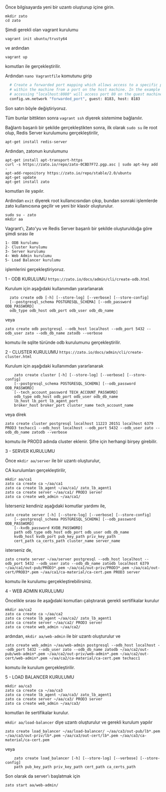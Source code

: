 Önce bilgisayarda yeni bir uzantı oluşturup içine girin.

```
mkdir zato
cd zato
```

Şimdi gerekli olan vagrant kurulumu

```
vagrant init ubuntu/trusty64
```

ve ardından 

```
vagrant up
```

komutları ile gerçekleştirilir.

Ardından ```nano Vagrantfile``` komutunu girip

```bash
  # Create a forwarded port mapping which allows access to a specific port
  # within the machine from a port on the host machine. In the example below,
  # accessing "localhost:8080" will access port 80 on the guest machine.
  config.vm.network "forwarded_port", guest: 8183, host: 8183
```

Son satırı böyle değiştiriyoruz. 

Tüm bunlar bittikten sonra ``` vagrant ssh ``` diyerek sistemime bağlanılır.

Bağlantı başarılı bir şekilde gerçekleştikten sonra, ilk olarak ```sudo su``` ile root olup, Redis Server kurulumunu gerçekleştirilir,

```
apt-get install redis-server
```

Ardından, zatonun kurulumunu 

```
apt-get install apt-transport-https
curl -s https://zato.io/repo/zato-0CBD7F72.pgp.asc | sudo apt-key add -
apt-add-repository https://zato.io/repo/stable/2.0/ubuntu
apt-get update
apt-get install zato
```

komutları ile yapılır.

Ardından ``` exit ``` diyerek root kullanıcısından çıkıp, bundan sonraki işlemlerde zato kullanıcısına geçilir ve yeni bir klasör oluşturulur.

```
sudo su - zato
mkdir aa
```

Vagrant'ı, Zato'yu ve Redis Server başarılı bir şekilde oluşturulduğa göre şimdi sırası ile 

```
1- ODB kurulumu
2- Cluster kurulumu
3- Server kurulumu
4- Web Admin kurulumu
5- Load Balancer kurulumu
```

işlemlerini gerçekleştiriyoruz.

1 - ODB KURULUMU ``` https://zato.io/docs/admin/cli/create-odb.html ```

Kurulum için aşağıdaki kullanımdan yararlanarak 

```
  zato create odb [-h] [--store-log] [--verbose] [--store-config]
  [--postgresql_schema POSTGRESQL_SCHEMA] [--odb_password ODB_PASSWORD]
  odb_type odb_host odb_port odb_user odb_db_name
```

veya

```
zato create odb postgresql --odb_host localhost --odb_port 5432 --odb_user zato --odb_db_name zatodb --verbose
```

komutu ile sqlite türünde odb kurulumunu gerçekleştirilir.

2 - CLUSTER KURULUMU ``` https://zato.io/docs/admin/cli/create-cluster.html ```

Kurulum için aşağıdaki kullanımdan yararlanarak

```
    zato create cluster [-h] [--store-log] [--verbose] [--store-config]
    [--postgresql_schema POSTGRESQL_SCHEMA] [--odb_password ODB_PASSWORD]
    [--tech_account_password TECH_ACCOUNT_PASSWORD]
    odb_type odb_host odb_port odb_user odb_db_name
    lb_host lb_port lb_agent_port
    broker_host broker_port cluster_name tech_account_name
```
veya direk 

```
zato create cluster postgresql localhost 11223 20151 localhost 6379 PROD3 techacc1 --odb_host localhost --odb_port 5432 --odb_user zato --odb_db_name zatodb --verbose
``` 

komutu ile PROD3 adında cluster eklenir. Şifre için herhangi birşey girebilir.


3 - SERVER KURULUMU

Önce ``` mkdir aa/server ``` ile bir uzantı oluşturulur,

CA kurulumları gerçekleştirilir,

```
mkdir aa/ca1
zato ca create ca ~/aa/ca1
zato ca create lb_agent ~/aa/ca1/ zato_lb_agent1
zato ca create server ~/aa/ca1/ PROD3 server
zato ca create web_admin ~/aa/ca1/
```

İsterseniz kendiniz aşağıdaki komutlar yardımı ile,

```
zato create server [-h] [--store-log] [--verbose] [--store-config]
    [--postgresql_schema POSTGRESQL_SCHEMA] [--odb_password ODB_PASSWORD]
    [--kvdb_password KVDB_PASSWORD]
    path odb_type odb_host odb_port odb_user odb_db_name
    kvdb_host kvdb_port pub_key_path priv_key_path
    cert_path ca_certs_path cluster_name server_name
```

isterseniz de,

```
zato create server ~/aa/server postgresql --odb_host localhost --odb_port 5432 --odb_user zato --odb_db_name zatodb localhost 6379 ~/aa/ca1/out-pub/PROD3*.pem ~/aa/ca1/out-priv/PROD3*.pem ~/aa/ca1/out-cert/PROD3*.pem ~/aa/ca1/ca-material/ca-cert.pem PROD3 server
```

komutu ile kurulumu gerçekleştirebilirsiniz.

4 - WEB ADMIN KURULUMU

Öncelikle sırası ile aşağıdaki komutları çalıştırarak gerekli sertifikalar kurulur 

```
mkdir aa/ca2
zato ca create ca ~/aa/ca2
zato ca create lb_agent ~/aa/ca2/ zato_lb_agent1
zato ca create server ~/aa/ca2/ PROD3 server
zato ca create web_admin ~/aa/ca2/
```

ardından, ``` mkdir aa/web-admin ``` ile bir uzantı oluşturulur ve

```
zato create web_admin ~/aa/web-admin postgresql --odb_host localhost --odb_port 5432 --odb_user zato --odb_db_name zatodb ~/aa/ca2/out-pub/web-admin*.pem ~/aa/ca2/out-priv/web-admin*.pem ~/aa/ca2/out-cert/web-admin*.pem ~/aa/ca2/ca-material/ca-cert.pem techacc1
```

komutu ile kurulum gerçekleştirilir.

5 - LOAD BALANCER KURULUMU

```
mkdir aa/ca3
zato ca create ca ~/aa/ca3
zato ca create lb_agent ~/aa/ca3/ zato_lb_agent1
zato ca create server ~/aa/ca3/ PROD3 server
zato ca create web_admin ~/aa/ca3/
```

komutları ile sertifikalar kurulur.

``` mkdir aa/load-balancer ``` diye uzantı oluşturulur ve gerekli kurulum yapılır

```
zato create load_balancer ~/aa/load-balancer/ ~/aa/ca3/out-pub/lb*.pem ~/aa/ca3/out-priv/lb*.pem ~/aa/ca3/out-cert/lb*.pem ~/aa/ca3/ca-material/ca-cert.pem
```

veya 

```
    zato create load_balancer [-h] [--store-log] [--verbose] [--store-config]
    path pub_key_path priv_key_path cert_path ca_certs_path
```

Son olarak da server'ı başlatmak için 

```
zato start aa/web-admin/
```
